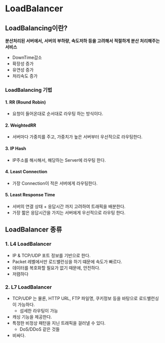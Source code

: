 # LoadBalancer

## LoadBalancing이란?

**분산처리된 서버에서, 서버의 부하량, 속도저하 등을 고려해서 적절하게 분산 처리해주는 서비스**

- DownTime감소
- 확장성 증가
- 유연성 증가
- 처리속도 증가

### LoadBalancing 기법

#### 1. RR (Round Robin)
- 요청이 들어온대로 순서대로 라우팅 하는 방식이다.

#### 2. WeightedRR
- 서버마다 가중치를 주고, 가중치가 높은 서버부터 우선적으로 라우팅한다.

#### 3. IP Hash

- IP주소를 해시해서, 해당하는 Server에 라우팅 한다.

#### 4. Least Connection
- 가장 Connection이 적은 서버에게 라우팅한다.

#### 5. Least Response Time
- 서버의 연결 상태 + 응답시간 까지 고려하여 트래픽을 배분한다.
- 가장 짧은 응답시간을 가지는 서버에게 우선적으로 라우팅 한다.

## LoadBalancer 종류

### 1. L4 LoadBalancer

- IP & TCP/UDP 포트 정보를 기반으로 한다.
- Packet 레벨에서만 로드밸런싱을 하기 떄문에 속도가 빠르다.
- 데이터를 복호화할 필요가 없기 때문에, 안전하다.
- 저렴하다

### 2. L7 LoadBalancer

- TCP/UDP 는 물론, HTTP URL, FTP 파일명, 쿠키정보 등을 바탕으로 로드밸런싱이 가능하다.
    - 섬세한 라우팅이 가능
- 캐싱 기능을 제공한다.
- 특정한 비정상 패턴을 지닌 트래픽을 걸러낼 수 있다.
    - DoS/DDoS 같은 것들
- 비싸다.